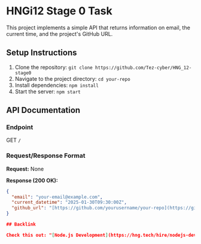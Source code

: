 # HNGi12 Stage 0 Task

This project implements a simple API that returns information on email, the current time, and the project's GitHub URL.

## Setup Instructions

1. Clone the repository: `git clone https://github.com/Tez-cyber/HNG_12-stage0`
2. Navigate to the project directory: `cd your-repo`
3. Install dependencies: `npm install`
4. Start the server: `npm start`

## API Documentation

### Endpoint

GET `/`

### Request/Response Format

**Request:**
None

**Response (200 OK):**

```json
{
  "email": "your-email@example.com",
  "current_datetime": "2025-01-30T09:30:00Z",
  "github_url": "[https://github.com/yourusername/your-repo](https://github.com/yourusername/your-repo)"
}

## Backlink

Check this out: "[Node.js Development](https://hng.tech/hire/nodejs-developers)"